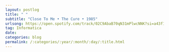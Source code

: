 ```yaml
---
layout: postlog
title: " "
subtitle: "Close To Me • The Cure • 1985"
urlsong: https://open.spotify.com/track/02C9AbaB70qN31mPlwcNNK?si=a43f1df73e084934
tag: Informatica
date:
categories: blog
permalink: /:categories/:year/:month/:day/:title.html
---
```

